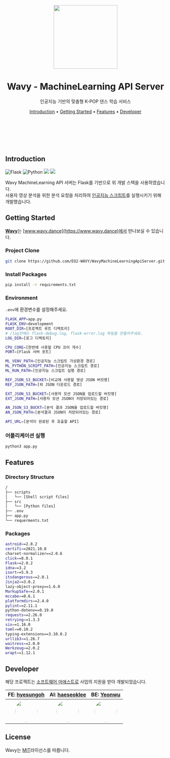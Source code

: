 <div align=center>

<img width="200px" src="https://user-images.githubusercontent.com/26461307/139542520-eb45acd7-48fa-4189-a39e-f10d058c70c8.png"/> <br/>

# Wavy - MachineLearning API Server

인공지능 기반의 맞춤형 K-POP 댄스 학습 서비스

</div>

<div align="center">
  <a href="#introduction">Introduction</a> •
  <a href="#getting-started">Getting Started</a> •
  <a href="#features">Features</a> •
  <a href="#developer">Developer</a>
</div>

<br/><br/><br/><br/><br/>

## Introduction

<div align="left">

<img alt="Flask" src="https://img.shields.io/badge/-Flask-000000?style=flat-square&logo=flask&logoColor=white" />
<img alt="Python" src="https://img.shields.io/badge/-Python-3776AB?style=flat-square&logo=python&logoColor=white" />
<img  src="https://img.shields.io/badge/AWS S3-569A31?style=flat-square&logo=amazon-s3&logoColor=white" />
<img  src="https://img.shields.io/badge/AWS SDK-232F3E?style=flat-square&logo=amazon-aws&logoColor=white" />

</div>

Wavy MachineLearning API 서버는 Flask를 기반으로 위 개발 스택을 사용하였습니다.  
사용자 영상 분석을 위한 분석 요청을 처리하여 [인공지능 스크립트](https://github.com/EO2-WAVY/WavyMachineLearning)를 실행시키기 위해 개발했습니다.

## Getting Started

[**Wavy**](https://www.wavy.dance)는 [www.wavy.dance](https://www.wavy.dance)에서 만나보실 수 있습니다.

### Project Clone

```bash
git clone https://github.com/EO2-WAVY/WavyMachineLearningApiServer.git
```

### Install Packages

```bash
pip install -r requirements.txt
```

### Environment

`.env`에 환경변수를 설정해주세요.

```bash
FLASK_APP=app.py
FLASK_ENV=development
ROOT_DIR=[프로젝트 루트 디렉토리]
# /log안에는 flask-debug.log, flask-error.log 파일을 만들어주세요.
LOG_DIR=[로그 디렉토리]

CPU_CORE=[한번에 사용할 CPU 코어 개수]
PORT=[Flask 서버 포트]

ML_VENV_PATH=[인공지능 스크립트 가상환경 경로]
ML_PYTHON_SCRIPT_PATH=[인공지능 스크립트 경로]
ML_RUN_PATH=[인공지능 스크립트 실행 경로]

REF_JSON_S3_BUCKET=[비교에 사용할 영상 JSON 버킷명]
REF_JSON_PATH=[위 JSON 다운로드 경로]

EXT_JSON_S3_BUCKET=[사용자 모션 JSON을 업로드할 버킷명]
EXT_JSON_PATH=[사용자 모션 JSON이 저장되어있는 경로]

AN_JSON_S3_BUCKT=[분석 결과 JSON을 업로드할 버킷명]
AN_JSON_PATH=[분석결과 JSON이 저장되어있는 경로]

API_URL=[분석이 완료된 후 호출할 API]

```

### 어플리케이션 실행

```bash
python3 app.py
```

## Features

### Directory Structure

```bash
/
├── scripts
│   └── [Shell script files]
├── src
│   └── [Python files]
├── .env
├── app.py
└── requerments.txt


```

### Packages

```bash
astroid==2.8.2
certifi==2021.10.8
charset-normalizer==2.0.6
click==8.0.1
Flask==2.0.2
idna==3.2
isort==5.9.3
itsdangerous==2.0.1
Jinja2==3.0.2
lazy-object-proxy==1.6.0
MarkupSafe==2.0.1
mccabe==0.6.1
platformdirs==2.4.0
pylint==2.11.1
python-dotenv==0.19.0
requests==2.26.0
retrying==1.3.3
six==1.16.0
toml==0.10.2
typing-extensions==3.10.0.2
urllib3==1.26.7
waitress==2.0.0
Werkzeug==2.0.2
wrapt==1.12.1
```

## Developer

해당 프로젝트는 [소프트웨어 마에스트로](https://www.swmaestro.org/sw/main/main.do) 사업의 지원을 받아 개발되었습니다.

|                               FE: [hyesungoh](https://github.com/hyesungoh)                               |                              AI: [haeseoklee](https://github.com/haeseoklee)                              |                                  BE: [Yeonwu](https://github.com/Yeonwu)                                  |
| :-------------------------------------------------------------------------------------------------------: | :-------------------------------------------------------------------------------------------------------: | :-------------------------------------------------------------------------------------------------------: |
| <img src="https://avatars.githubusercontent.com/u/26461307?v=4" width="70px" style="border-radius:50%" /> | <img src="https://avatars.githubusercontent.com/u/20268101?v=4" width="70px" style="border-radius:50%" /> | <img src="https://avatars.githubusercontent.com/u/61102178?v=4" width="70px" style="border-radius:50%" /> |

## License

Wavy는 [MIT](https://choosealicense.com/licenses/mit/)라이선스를 따릅니다.
